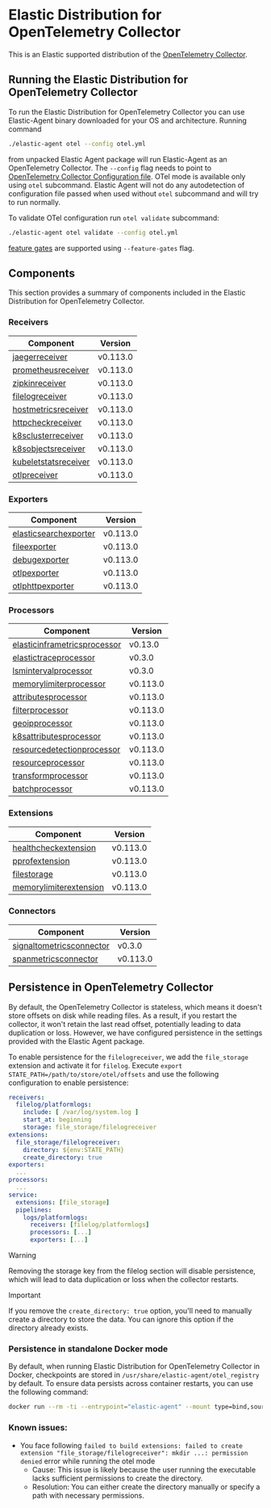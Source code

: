 # Elastic Distribution for OpenTelemetry Collector

This is an Elastic supported distribution of the [OpenTelemetry Collector](https://github.com/open-telemetry/opentelemetry-collector).

## Running the Elastic Distribution for OpenTelemetry Collector

To run the Elastic Distribution for OpenTelemetry Collector you can use Elastic-Agent binary downloaded for your OS and architecture.
Running command

```bash
./elastic-agent otel --config otel.yml
```

from unpacked Elastic Agent package will run Elastic-Agent as an OpenTelemetry Collector. The `--config` flag needs to point to [OpenTelemetry Collector Configuration file](https://opentelemetry.io/docs/collector/configuration/). OTel mode is available only using `otel` subcommand. Elastic Agent will not do any autodetection of configuration file passed when used without `otel` subcommand and will try to run normally.

To validate OTel configuration run `otel validate` subcommand:

```bash
./elastic-agent otel validate --config otel.yml
```

[feature gates](https://github.com/open-telemetry/opentelemetry-collector/blob/main/featuregate/README.md#controlling-gates) are supported using `--feature-gates` flag.

## Components

This section provides a summary of components included in the Elastic Distribution for OpenTelemetry Collector.

### Receivers

| Component | Version |
|---|---|
| [jaegerreceiver](https://github.com/open-telemetry/opentelemetry-collector-contrib/blob/receiver/jaegerreceiver/v0.113.0/receiver/jaegerreceiver/README.md) | v0.113.0 |
| [prometheusreceiver](https://github.com/open-telemetry/opentelemetry-collector-contrib/blob/receiver/prometheusreceiver/v0.113.0/receiver/prometheusreceiver/README.md) | v0.113.0 |
| [zipkinreceiver](https://github.com/open-telemetry/opentelemetry-collector-contrib/blob/receiver/zipkinreceiver/v0.113.0/receiver/zipkinreceiver/README.md) | v0.113.0 |
| [filelogreceiver](https://github.com/open-telemetry/opentelemetry-collector-contrib/blob/receiver/filelogreceiver/v0.113.0/receiver/filelogreceiver/README.md) | v0.113.0 |
| [hostmetricsreceiver](https://github.com/open-telemetry/opentelemetry-collector-contrib/blob/receiver/hostmetricsreceiver/v0.113.0/receiver/hostmetricsreceiver/README.md) | v0.113.0 |
| [httpcheckreceiver](https://github.com/open-telemetry/opentelemetry-collector-contrib/blob/receiver/httpcheckreceiver/v0.113.0/receiver/httpcheckreceiver/README.md) | v0.113.0 |
| [k8sclusterreceiver](https://github.com/open-telemetry/opentelemetry-collector-contrib/blob/receiver/k8sclusterreceiver/v0.113.0/receiver/k8sclusterreceiver/README.md) | v0.113.0 |
| [k8sobjectsreceiver](https://github.com/open-telemetry/opentelemetry-collector-contrib/blob/receiver/k8sobjectsreceiver/v0.113.0/receiver/k8sobjectsreceiver/README.md) | v0.113.0 |
| [kubeletstatsreceiver](https://github.com/open-telemetry/opentelemetry-collector-contrib/blob/receiver/kubeletstatsreceiver/v0.113.0/receiver/kubeletstatsreceiver/README.md) | v0.113.0 |
| [otlpreceiver](https://github.com/open-telemetry/opentelemetry-collector/blob/receiver/otlpreceiver/v0.113.0/receiver/otlpreceiver/README.md) | v0.113.0 |

### Exporters

| Component | Version |
|---|---|
| [elasticsearchexporter](https://github.com/open-telemetry/opentelemetry-collector-contrib/blob/exporter/elasticsearchexporter/v0.113.0/exporter/elasticsearchexporter/README.md) | v0.113.0 |
| [fileexporter](https://github.com/open-telemetry/opentelemetry-collector-contrib/blob/exporter/fileexporter/v0.113.0/exporter/fileexporter/README.md) | v0.113.0 |
| [debugexporter](https://github.com/open-telemetry/opentelemetry-collector/blob/exporter/debugexporter/v0.113.0/exporter/debugexporter/README.md) | v0.113.0 |
| [otlpexporter](https://github.com/open-telemetry/opentelemetry-collector/blob/exporter/otlpexporter/v0.113.0/exporter/otlpexporter/README.md) | v0.113.0 |
| [otlphttpexporter](https://github.com/open-telemetry/opentelemetry-collector/blob/exporter/otlphttpexporter/v0.113.0/exporter/otlphttpexporter/README.md) | v0.113.0 |

### Processors

| Component | Version |
|---|---|
| [elasticinframetricsprocessor](https://github.com/elastic/opentelemetry-collector-components/blob/processor/elasticinframetricsprocessor/v0.13.0/processor/elasticinframetricsprocessor/README.md) | v0.13.0 |
| [elastictraceprocessor](https://github.com/elastic/opentelemetry-collector-components/blob/processor/elastictraceprocessor/v0.3.0/processor/elastictraceprocessor/README.md) | v0.3.0 |
| [lsmintervalprocessor](https://github.com/elastic/opentelemetry-collector-components/blob/processor/lsmintervalprocessor/v0.3.0/processor/lsmintervalprocessor/README.md) | v0.3.0 |
| [memorylimiterprocessor](https://github.com/open-telemetry/opentelemetry-collector/blob/processor/memorylimiterprocessor/v0.113.0/processor/memorylimiterprocessor/README.md) | v0.113.0 |
| [attributesprocessor](https://github.com/open-telemetry/opentelemetry-collector-contrib/blob/processor/attributesprocessor/v0.113.0/processor/attributesprocessor/README.md) | v0.113.0 |
| [filterprocessor](https://github.com/open-telemetry/opentelemetry-collector-contrib/blob/processor/filterprocessor/v0.113.0/processor/filterprocessor/README.md) | v0.113.0 |
| [geoipprocessor](https://github.com/open-telemetry/opentelemetry-collector-contrib/blob/processor/geoipprocessor/v0.113.0/processor/geoipprocessor/README.md) | v0.113.0 |
| [k8sattributesprocessor](https://github.com/open-telemetry/opentelemetry-collector-contrib/blob/processor/k8sattributesprocessor/v0.113.0/processor/k8sattributesprocessor/README.md) | v0.113.0 |
| [resourcedetectionprocessor](https://github.com/open-telemetry/opentelemetry-collector-contrib/blob/processor/resourcedetectionprocessor/v0.113.0/processor/resourcedetectionprocessor/README.md) | v0.113.0 |
| [resourceprocessor](https://github.com/open-telemetry/opentelemetry-collector-contrib/blob/processor/resourceprocessor/v0.113.0/processor/resourceprocessor/README.md) | v0.113.0 |
| [transformprocessor](https://github.com/open-telemetry/opentelemetry-collector-contrib/blob/processor/transformprocessor/v0.113.0/processor/transformprocessor/README.md) | v0.113.0 |
| [batchprocessor](https://github.com/open-telemetry/opentelemetry-collector/blob/processor/batchprocessor/v0.113.0/processor/batchprocessor/README.md) | v0.113.0 |

### Extensions

| Component | Version |
|---|---|
| [healthcheckextension](https://github.com/open-telemetry/opentelemetry-collector-contrib/blob/extension/healthcheckextension/v0.113.0/extension/healthcheckextension/README.md) | v0.113.0 |
| [pprofextension](https://github.com/open-telemetry/opentelemetry-collector-contrib/blob/extension/pprofextension/v0.113.0/extension/pprofextension/README.md) | v0.113.0 |
| [filestorage](https://github.com/open-telemetry/opentelemetry-collector-contrib/blob/extension/storage/filestorage/v0.113.0/extension/storage/filestorage/README.md) | v0.113.0 |
| [memorylimiterextension](https://github.com/open-telemetry/opentelemetry-collector/blob/extension/memorylimiterextension/v0.113.0/extension/memorylimiterextension/README.md) | v0.113.0 |

### Connectors

| Component | Version |
|---|---|
| [signaltometricsconnector](https://github.com/elastic/opentelemetry-collector-components/blob/connector/signaltometricsconnector/v0.3.0/connector/signaltometricsconnector/README.md) | v0.3.0 |
| [spanmetricsconnector](https://github.com/open-telemetry/opentelemetry-collector-contrib/blob/connector/spanmetricsconnector/v0.113.0/connector/spanmetricsconnector/README.md) | v0.113.0 |
## Persistence in OpenTelemetry Collector

By default, the OpenTelemetry Collector is stateless, which means it doesn't store offsets on disk while reading files. As a result, if you restart the collector, it won't retain the last read offset, potentially leading to data duplication or loss. However, we have configured persistence in the settings provided with the Elastic Agent package. 

To enable persistence for the `filelogreceiver`, we add the `file_storage` extension and activate it for `filelog`. 
Execute `export STATE_PATH=/path/to/store/otel/offsets` and use the following configuration to enable persistence:

```yaml
receivers:
  filelog/platformlogs:
    include: [ /var/log/system.log ]
    start_at: beginning
    storage: file_storage/filelogreceiver
extensions:
  file_storage/filelogreceiver:
    directory: ${env:STATE_PATH}
    create_directory: true
exporters:
  ...
processors:
  ...
service:
  extensions: [file_storage]
  pipelines:
    logs/platformlogs:
      receivers: [filelog/platformlogs]
      processors: [...]
      exporters: [...]
```

> [!WARNING]  
Removing the storage key from the filelog section will disable persistence, which will lead to data duplication or loss when the collector restarts.

> [!IMPORTANT]  
If you remove the `create_directory: true` option, you'll need to manually create a directory to store the data. You can ignore this option if the directory already exists.

### Persistence in standalone Docker mode

By default, when running Elastic Distribution for OpenTelemetry Collector in Docker, checkpoints are stored in `/usr/share/elastic-agent/otel_registry` by default. To ensure data persists across container restarts, you can use the following command:

```bash
docker run --rm -ti --entrypoint="elastic-agent" --mount type=bind,source=/path/on/host,target=/usr/share/elastic-agent/otel_registry  docker.elastic.co/beats/elastic-agent:9.0.0-SNAPSHOT otel
```

### Known issues:
-  You face following `failed to build extensions: failed to create extension "file_storage/filelogreceiver": mkdir ...: permission denied` error while running the otel mode
	- Cause: This issue is likely because the user running the executable lacks sufficient permissions to create the directory.
	- Resolution: You can either create the directory manually or specify a path with necessary permissions.
